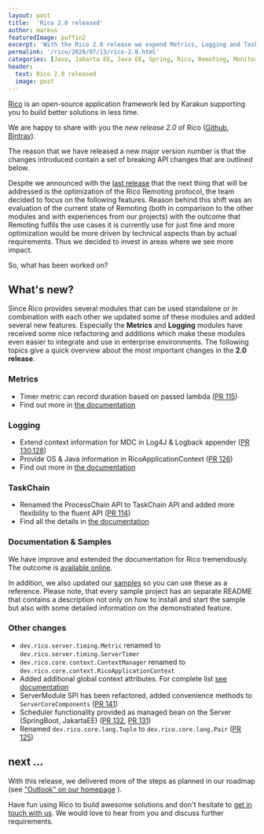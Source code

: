 ```yaml
---
layout: post
title:  'Rico 2.0 released'
author: markus
featuredImage: puffin2
excerpt: 'With the Rico 2.0 release we expend Metrics, Logging and TaskChain features and add a big extension for the documentation. All this new feature and additions should be enough reasons for updating to Rico 2.0!'
permalink: '/rico/2020/07/13/rico-2.0.html'
categories: [Java, Jakarta EE, Java EE, Spring, Rico, Remoting, Monitoring, Security, Metrics, Logging]
header:
  text: Rico 2.0 released
  image: post
---
```


[Rico](/rico) is an open-source application framework led by Karakun supporting you to build better solutions in less time.

We are happy to share with you the *new release 2.0* of Rico ([Github](https://github.com/rico-projects/rico/releases/tag/2.0.0), [Bintray](https://bintray.com/karakun/Rico/Rico/2.0.0)).

The reason that we have released a new major version number is that the changes introduced contain a set of breaking API changes that are outlined below.

Despite we announced with the [last release](/rico/2020/05/18/rico-1.1.html) that the next thing that will be addressed is the optimization of the Rico Remoting protocol, the team decided to focus on the following features. 
Reason behind this shift was an evaluation of the current state of Remoting (both in comparison to the other modules and with experiences from our projects) with the outcome that Remoting fulfils the use cases it is 
currently use for just fine and more optimization would be more driven by technical aspects than by actual requirements. Thus we decided to invest in areas where we see more impact.

So, what has been worked on?

## What's new?
Since Rico provides several modules that can be used standalone or in combination with each other we updated some of these modules and added several new features. Especially the **Metrics** and **Logging** modules have received some nice refactoring and additions which make these modules even easier to integrate and use in enterprise environments. The following topics give a quick overview about the most important changes in the **2.0 release**.

### Metrics

* Timer metric can record duration based on passed lambda ([PR 115](https://github.com/rico-projects/rico/pull/115))
* Find out more in [the documentation](https://rico-projects.github.io/rico/#_metrics)

### Logging

* Extend context information for MDC in Log4J & Logback appender ([PR 130](https://github.com/rico-projects/rico/pull/130),[128](https://github.com/rico-projects/rico/pull/128))
* Provide OS & Java information in RicoApplicationContext ([PR 126](https://github.com/rico-projects/rico/pull/126))
* Find out more in [the documentation](https://rico-projects.github.io/rico/#_logging)

### TaskChain

* Renamed the ProcessChain API to TaskChain API and added more flexibility to the fluent API ([PR 114](https://github.com/rico-projects/rico/pull/114))
* Find all the details in [the documentation](https://rico-projects.github.io/rico/#_taskchain_api)

### Documentation & Samples

We have improve and extended the documentation for Rico tremendously. The outcome is [available online](https://rico-projects.github.io/rico/).

In addition, we also updated our [samples](https://github.com/rico-projects/rico-samples) so you can use these as a reference. Please note, that every sample project has an separate README that contains a description not only on how to install and start the sample but also with some detailed information on the demonstrated feature.


### Other changes

* `dev.rico.server.timing.Metric` renamed to `dev.rico.server.timing.ServerTimer` 
* `dev.rico.core.context.ContextManager` renamed to `dev.rico.core.context.RicoApplicationContext`
* Added additional global context attributes. For complete list [see documentation](https://rico-projects.github.io/rico/#_predefined_context_values)
* ServerModule SPI has been refactored, added convenience methods to `ServerCoreComponents` ([PR 141](https://github.com/rico-projects/rico/pull/141))
* Scheduler functionality provided as managed bean on the Server (SpringBoot, JakartaEE) ([PR 132](https://github.com/rico-projects/rico/pull/132), [PR 131](https://github.com/rico-projects/rico/pull/131))
* Renamed `dev.rico.core.lang.Tuple` to `dev.rico.core.lang.Pair` ([PR 125](https://github.com/rico-projects/rico/pull/125))

## next ...

With this release, we delivered more of the steps as planned in our roadmap (see ["Outlook" on our homepage](https://dev.karakun.com/rico/) ).

Have fun using Rico to build awesome solutions and don't hesitate to [get in touch with us](mailto:rico@karakun.com). We would love to hear from you and discuss further requirements.

